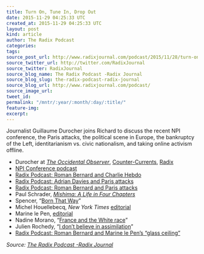 ```yaml
---
title: Turn On, Tune In, Drop Out
date: 2015-11-29 04:25:33 UTC
created_at: 2015-11-29 04:25:33 UTC
layout: post
kind: article
author: The Radix Podcast
categories: 
tags: 
source_post_url: http://www.radixjournal.com/podcast/2015/11/28/turn-on-tune-in-drop-out
source_twitter_url: http://twitter.com/RadixJournal
source_twitter: RadixJournal
source_blog_name: The Radix Podcast -Radix Journal
source_blog_slug: the-radix-podcast-radix-journal
source_blog_url: http://www.radixjournal.com/podcast/
source_image_url: 
tweet_id: 
permalink: "/mntr/:year/:month/:day/:title/"
feature-img: 
excerpt: 
---
```

<p>Journalist Guillaume Durocher joins Richard to discuss the recent NPI conference, the Paris attacks, the political scene in Europe, the bankruptcy of the Left, identitarianism vs. civic nationalism, and taking online activism offline.        </p><ul>
<li>Durocher at <em><a href="http://www.theoccidentalobserver.net/author/guillaume-durocher/">The Occidental Observer</a></em>, <a href="http://www.counter-currents.com/tag/guillaume-durocher/">Counter-Currents</a>, <a href="http://www.radixjournal.com/journal/?author=5552aaf9e4b05ff90087e1da">Radix</a></li>
<li><a href="http://www.radixjournal.com/podcast/2015/11/3/become-who-we-are-the-podcast">NPI Conference podcast</a></li>
<li><a href="http://www.radixjournal.com/podcast/2015/1/16/je-ne-suis-pa">Radix Podcast: Roman Bernard and Charlie Hebdo</a></li>
<li><a href="http://www.radixjournal.com/podcast/2015/11/25/heart-of-darkness">Radix Podcast: Adrian Davies and Paris attacks</a></li>
<li><a href="http://www.radixjournal.com/podcast/2015/11/15/black-friday">Radix Podcast: Roman Bernard and Paris attacks</a></li>
<li>Paul Schrader, <em><a href="http://www.imdb.com/title/tt0089603/">Mishima: A Life in Four Chapters</a></em></li>
<li>Spencer, “<a href="http://www.radixjournal.com/altright-archive/altright-archive/main/blogs/hbd/born-that-way?rq=born%20this%20way">Born That Way</a>”</li>
<li>Michel Houellebecq, <em>New York Times</em> <a href="http://www.nytimes.com/2015/11/21/opinion/how-frances-leaders-failed-its-people.html?_r=0">editorial</a></li>
<li>Marine le Pen, <a href="http://www.nytimes.com/2015/01/19/opinion/marine-le-pen-france-was-attacked-by-islamic-fundamentalism.html">editorial</a></li>
<li>Nadine Morano, “<a href="http://www.breitbart.com/london/2015/09/28/row-erupts-france-former-minister-says-france-white-race-country/">France and the White race</a>”</li>
<li>Julien Rochedy, “<a href="http://www.fdesouche.com/591589-julien-rochedy-je-suis-force-croire-en-lassimilation#">I don’t believe in assimilation</a>”</li>
<li><a href="http://www.radixjournal.com/podcast/2015/4/9/the-glass-ceiling">Radix Podcast: Roman Bernard and Marine le Pen’s “glass ceiling”</a></li>
</ul><div class="">
    <i>Source: <a href="http://www.radixjournal.com/podcast/">The Radix Podcast -Radix Journal</a></i>
</div>

